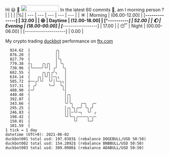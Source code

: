 Hi :smiley: :wave: <img src="https://jojoee.jojoee.com/api/utcnow" width="120" height="20">
In the latest 60 commits :bug:, am I morning person ? 
| | | | |%|
| --- | --- | --- | --- | --- |
| :sunny: | Morning | (06.00-12.00] | [******--------------] | 32.00 |
| :satisfied: | Daytime | (12.00-18.00] | [**********----------] | 52.00 |
| :moon: | Evening | (18.00-00.00] | [***-----------------] | 17.00 |
| :sleeping: | Night | (00.00-06.00] | [--------------------] | 0.00 |

My crypto trading [duckbot](https://github.com/jojoee/duckbot) performance on [ftx.com](https://ftx.com/#a=13144711)
```
  924.62  ┤           ╭╮
  876.20  ┤           ││
  827.79  ┤           │╰╮
  779.38  ┤╮    ╭╮╭╮  │ ╰╮
  730.96  ┤╰────╯╰╯│ ╭╯  ╰╮
  682.55  ┤     ╭╮╭╮╭╯╮   │
  634.14  ┤   ╭╮│╰╯││─╮╮  │
  585.72  ┼──╭╯╰╯  ╰╯│╰─╮╮│
  537.31  ┤ ╭╯     ╰─╯  ╰╮│
  488.90  ┤─╯            ╰│
  440.48  ┤               │╭╮
  392.07  ┤               │││
  343.66  ┤               ╰╯╰╮   ╭─╮  ╭─
  295.25  ┤               │╭╮╰╮╭─╯ ╰╮╭╯
  246.83  ┤               │││─╰╯─╮  ╰╯ ╭
  198.42  ┤               ╰╯╰─╮╭────╮─╭─
  150.01  ┤                   ╰╯    ╰─╯
  101.59  ┤
1 tick = 1 day
datetime (UTC+0): 2021-06-02
duckbot001 total usd: 197.0383$ (rebalance DOGEBULL/USD 50:50)
duckbot002 total usd: 154.2892$ (rebalance BNBBULL/USD 50:50)
duckbot003 total usd: 309.0986$ (rebalance ADABULL/USD 50:50)
```

